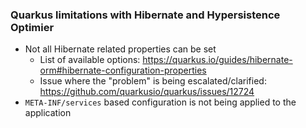 ### Quarkus limitations with Hibernate and Hypersistence Optimier

- Not all Hibernate related properties can be set 
    - List of available options: https://quarkus.io/guides/hibernate-orm#hibernate-configuration-properties
    - Issue where the "problem" is being escalated/clarified: https://github.com/quarkusio/quarkus/issues/12724
- `META-INF/services` based configuration is not being applied to the application